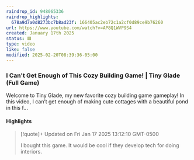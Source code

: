 ```yaml
---
raindrop_id: 948065336
raindrop_highlights:
  678a9d7a0d8273bc7b8ad23f: 166405ac2eb72c1a2cf0d89ce9b76260
url: https://www.youtube.com/watch?v=AP8Q1WVP9S4
created: January 17th 2025
status: 🟥
type: video
like: false
modified: 2025-02-20T08:39:36-05:00
---
```



### I Can&#39;t Get Enough of This Cozy Building Game! | Tiny Glade (Full Game)

Welcome to Tiny Glade, my new favorite cozy building game gameplay! In this video, I can’t get enough of making cute cottages with a beautiful pond in this f...

#### Highlights

> [!quote]+ Updated on Fri Jan 17 2025 13:12:10 GMT-0500
>
> I bought this game. It would be cool if they develop tech for doing interiors.
